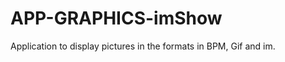 APP-GRAPHICS-imShow
===================

Application to display pictures in the formats in BPM, Gif and im.
